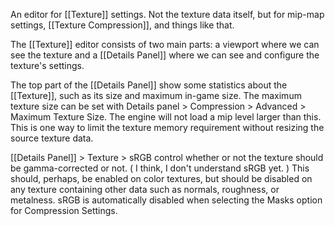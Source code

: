 An editor for [[Texture]] settings.
Not the texture data itself, but for mip-map settings, [[Texture Compression]], and things like that.

The [[Texture]] editor consists of two main parts: a viewport where we can see the texture and a [[Details Panel]] where we can see and configure the texture's settings.

The top part of the [[Details Panel]] show some statistics about the [[Texture]], such as its size and maximum in-game size.
The maximum texture size can be set with Details panel > Compression > Advanced > Maximum Texture Size.
The engine will not load a mip level larger than this.
This is one way to limit the texture memory requirement without resizing the source texture data.

[[Details Panel]] > Texture > sRGB control whether or not the texture should be gamma-corrected or not.
(
I think, I don't understand sRGB yet.
)
This should, perhaps, be enabled on color textures, but should be disabled on any texture containing other data such as normals, roughness, or metalness.
sRGB is automatically disabled when selecting the Masks option for Compression Settings.